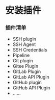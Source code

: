 # 安装插件

### 插件清单

* SSH plugin
* SSH Agent
* SSH Credentials
* Pipeline
* Git plugin
* Gitee Plugin
* GitLab Plugin
* GitLab API Plugin
* GitHub plugin
* GitHub API Plugin
* ......
